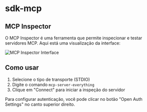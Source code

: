 # sdk-mcp

## MCP Inspector

O MCP Inspector é uma ferramenta que permite inspecionar e testar servidores MCP. Aqui está uma visualização da interface:

![MCP Inspector Interface](./assets/images/mcp-inspector.png)

## Como usar

1. Selecione o tipo de transporte (STDIO)
2. Digite o comando `mcp-server-everything`
3. Clique em "Connect" para iniciar a inspeção do servidor

Para configurar autenticação, você pode clicar no botão "Open Auth Settings" no canto superior direito.
